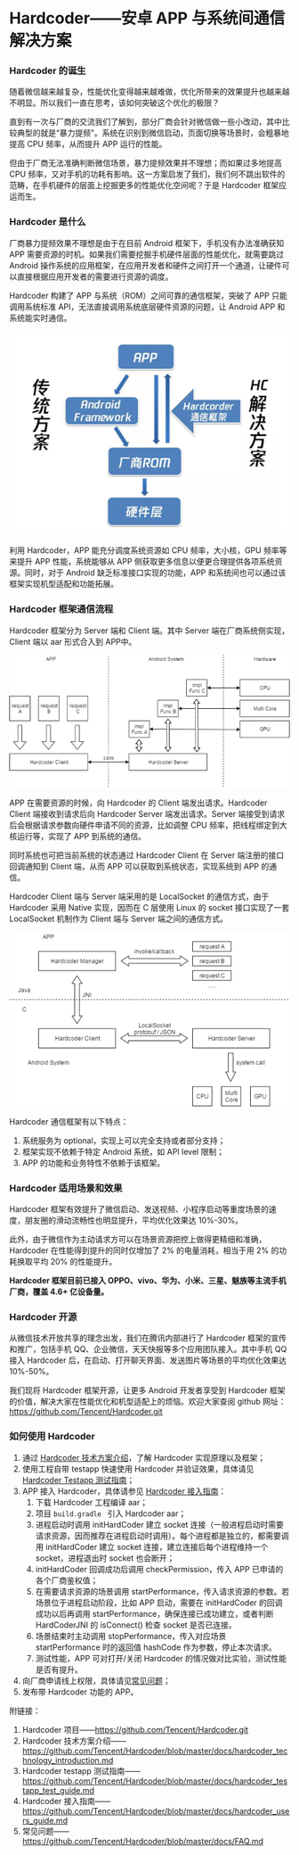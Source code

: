 # Hardcoder——安卓 APP 与系统间通信解决方案

 

### Hardcoder 的诞生



随着微信越来越复杂，性能优化变得越来越难做，优化所带来的效果提升也越来越不明显。所以我们一直在思考，该如何突破这个优化的极限？

直到有一次与厂商的交流我们了解到，部分厂商会针对微信做一些小改动，其中比较典型的就是“暴力提频"。系统在识别到微信启动，页面切换等场景时，会粗暴地提高 CPU 频率，从而提升 APP 运行的性能。

但由于厂商无法准确判断微信场景，暴力提频效果并不理想；而如果过多地提高 CPU 频率，又对手机的功耗有影响。这一方案启发了我们，我们何不跳出软件的范畴，在手机硬件的层面上挖掘更多的性能优化空间呢？于是 Hardcoder 框架应运而生。



### Hardcoder 是什么



厂商暴力提频效果不理想是由于在目前 Android 框架下，手机没有办法准确获知 APP 需要资源的时机。如果我们需要挖掘手机硬件层面的性能优化，就需要跳过 Android 操作系统的应用框架，在应用开发者和硬件之间打开一个通道，让硬件可以直接根据应用开发者的需要进行资源的调度。

Hardcoder 构建了 APP 与系统（ROM）之间可靠的通信框架，突破了 APP 只能调用系统标准 API，无法直接调用系统底层硬件资源的问题，让 Android APP 和系统能实时通信。

![readme_chinese](./images/readme_chinese.png)



利用 Hardcoder，APP 能充分调度系统资源如 CPU 频率，大小核，GPU 频率等来提升 APP 性能，系统能够从 APP 侧获取更多信息以便更合理提供各项系统资源。同时，对于 Android 缺乏标准接口实现的功能，APP 和系统间也可以通过该框架实现机型适配和功能拓展。



### Hardcoder 框架通信流程



Hardcoder 框架分为 Server 端和 Client 端。其中 Server 端在厂商系统侧实现，Client 端以 aar 形式合入到 APP中。

![framework](./images/framework.png)



APP 在需要资源的时候，向 Hardcoder 的 Client 端发出请求。Hardcoder Client 端接收到请求后向 Hardcoder Server 端发出请求。Server 端接受到请求后会根据请求参数向硬件申请不同的资源，比如调整 CPU 频率，把线程绑定到大核运行等，实现了 APP 到系统的通信。

同时系统也可把当前系统的状态通过 Hardcoder Client 在 Server 端注册的接口回调通知到 Client 端，从而 APP 可以获取到系统状态，实现系统到 APP 的通信。

 

Hardcoder Client 端与 Server 端采用的是 LocalSocket 的通信方式，由于 Hardcoder 采用 Native 实现，因而在 C 层使用 Linux 的 socket 接口实现了一套 LocalSocket 机制作为 Client 端与 Server 端之间的通信方式。

![communication](./images/communication.png)

 

Hardcoder 通信框架有以下特点：

1. 系统服务为 optional，实现上可以完全支持或者部分支持；
2. 框架实现不依赖于特定 Android 系统，如 API level 限制；
3. APP 的功能和业务特性不依赖于该框架。

 

### Hardcoder 适用场景和效果

 

Hardcoder 框架有效提升了微信启动、发送视频、小程序启动等重度场景的速度，朋友圈的滑动流畅性也明显提升，平均优化效果达 10%-30%。

此外，由于微信作为主动请求方可以在场景资源把控上做得更精细和准确，Hardcoder 在性能得到提升的同时仅增加了 2% 的电量消耗，相当于用 2% 的功耗换取平均 20% 的性能提升。

**Hardcoder 框架目前已接入 OPPO、vivo、华为、小米、三星、魅族等主流手机厂商，覆盖 4.6+ 亿设备量。**



### Hardcoder 开源



从微信技术开放共享的理念出发，我们在腾讯内部进行了 Hardcoder 框架的宣传和推广，包括手机 QQ、企业微信，天天快报等多个应用团队接入。其中手机 QQ 接入 Hardcoder 后，在启动、打开聊天界面、发送图片等场景的平均优化效果达 10%-50%。

我们现将 Hardcoder 框架开源，让更多 Android 开发者享受到 Hardcoder 框架的价值，解决大家在性能优化和机型适配上的烦恼。欢迎大家查阅 github 网址：https://github.com/Tencent/Hardcoder.git



### 如何使用 Hardcoder



1. 通过 [Hardcoder 技术方案介绍](./hardcoder_technology_introduction.md)，了解 Hardcoder 实现原理以及框架；
2. 使用工程自带 testapp 快速使用 Hardcoder 并验证效果，具体请见 [Hardcoder Testapp 测试指南](./hardcoder_testapp_test_guide.md)；
3. APP 接入 Hardcoder，具体请参见 [Hardcoder 接入指南](./hardcoder_users_guide.md)：
   1. 下载 Hardcoder 工程编译 aar；
   2. 项目 `build.gradle ` 引入 Hardcoder aar； 
   3. 进程启动时调用 initHardCoder 建立 socket 连接（一般进程启动时需要请求资源，因而推荐在进程启动时调用）。每个进程都是独立的，都需要调用 initHardCoder 建立 socket 连接，建立连接后每个进程维持一个 socket，进程退出时 socket 也会断开；
   4. initHardCoder 回调成功后调用 checkPermission，传入 APP 已申请的各个厂商鉴权值；
   5. 在需要请求资源的场景调用 startPerformance，传入请求资源的参数。若场景位于进程启动阶段，比如 APP 启动，需要在 initHardCoder 的回调成功以后再调用 startPerformance，确保连接已成功建立，或者判断 HardCoderJNI 的 isConnect() 检查 socket 是否已连接。
   6. 场景结束时主动调用 stopPerformance，传入对应场景 startPerformance 时的返回值 hashCode 作为参数，停止本次请求。
   7. 测试性能，APP 可对打开/关闭 Hardcoder 的情况做对比实验，测试性能是否有提升。
4. 向厂商申请线上权限，具体请见[常见问题](./FAQ.md)；
5. 发布带 Hardcoder 功能的 APP。



附链接：

1. Hardcoder 项目——https://github.com/Tencent/Hardcoder.git
2. Hardcoder 技术方案介绍——https://github.com/Tencent/Hardcoder/blob/master/docs/hardcoder_technology_introduction.md
3. Hardcoder testapp 测试指南——https://github.com/Tencent/Hardcoder/blob/master/docs/hardcoder_testapp_test_guide.md
4. Hardcoder 接入指南——https://github.com/Tencent/Hardcoder/blob/master/docs/hardcoder_users_guide.md
5. 常见问题——https://github.com/Tencent/Hardcoder/blob/master/docs/FAQ.md



 





